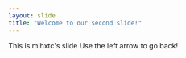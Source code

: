 ```yaml
---
layout: slide
title: "Welcome to our second slide!"
---
```

This is mihxtc's slide
Use the left arrow to go back!
